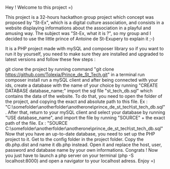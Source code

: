 Hey ! Welcome to this project =)

This project is a 32-hours hackathon group project which concept was proposed by "St-Ex", which is a digital culture association, and consists in a website displaying informations about the association in a playful and amusing way. The subject was "St-Ex, what it is ?", so my group and I decided to use the little prince of Antoine de St-Exupery to explain it ;-)

It is a PHP project made with mySQL and composer library so if you want to run it by yourself, you need to make sure they are installed and upgraded to latest versions and follow these few steps :

git clone the project by running command "git clone https://github.com/Tolexia/Prince_de_St_Tech.git" in a terminal
run composer install
run a mySQL client and after being connected with your ids, create a database with the name of your choice by running "CREATE DATABASE database_name;"
import the sql file "st_tech_db.sql" which contains the data of the website. To do that, you need to open the folder of the project, and copying the exact and absolute path to this file. Ex : "C:\somefolder\anotherfolder\anotherone\prince_de_st_tech\st_tech_db.sql".
After that, return to your mySQL client and select your database by running "USE database_name", and import the file by running "SOURCE" + the exact path of the file. Ex : "SOURCE C:\somefolder\anotherfolder\anotherone\prince_de_st_tech\st_tech_db.sql"
Now that you have an up-to-date database, you need to set up the PHP project to it. Get to the config folder in the project folder. Copy the db.php.dist and name it db.php instead. Open it and replace the host, user, password and database name by your own informations.
Congrats ! Now you just have to launch a php server on your terminal (php -S localhost:8000) and open a navigator to your localhost adress.
Enjoy =)
